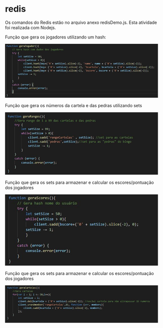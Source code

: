 # redis
Os comandos do Redis estão no arquivo anexo redisDemo.js. Esta atividade foi realizada com Nodejs.

Função que gera os jogadores utilizando um hash:

![Código Jogadores](https://github.com/barbararovigo/redis/blob/master/tela%20Jogadores.JPG) 


Função que gera os números da cartela e das pedras utilizando sets

![Código Número Cartelas e Pedras](https://github.com/barbararovigo/redis/blob/master/tela%20ranges%20das%20cartelas%20e%20pedras.JPG)

Função que gera os sets para armazenar e calcular os escores/pontuação dos jogadores  

![Código Scores](https://github.com/barbararovigo/redis/blob/master/tela%20gera%20Scores.JPG)

Função que gera os sets para armazenar e calcular os escores/pontuação dos jogadores  

![Código Scores](https://github.com/barbararovigo/redis/blob/master/tela%20gera%20cartelas.JPG)
